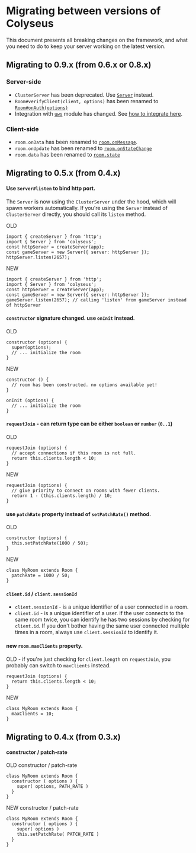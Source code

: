 # Migrating between versions of Colyseus

This document presents all breaking changes on the framework, and what you need
to do to keep your server working on the latest version.

## Migrating to 0.9.x (from 0.6.x or 0.8.x)

### Server-side

- `ClusterServer` has been deprecated. Use [`Server`](api-server) instead.
- `Room#verifyClient(client, options)` has been renamed to [`Room#onAuth(options)`](api-room#onauth-options)
- Integration with [`uws`](https://www.npmjs.com/package/uws) module has changed. See [how to integrate here](api-server/#optionsengine).

### Client-side

- `room.onData` has been renamed to [`room.onMessage`](client-room#onmessage).
- `room.onUpdate` has been renamed to [`room.onStateChange`](client-room#onstatechange)
- `room.data` has been renamed to [`room.state`](client-room/#state-any)

## Migrating to 0.5.x (from 0.4.x)

#### Use `Server#listen` to bind http port.

The `Server` is now using the `ClusterServer` under the hood, which will spawn
workers automatically. If you're using the `Server` instead of `ClusterServer`
directly, you should call its `listen` method.

OLD

```
import { createServer } from 'http';
import { Server } from 'colyseus';
const httpServer = createServer(app);
const gameServer = new Server({ server: httpServer });
httpServer.listen(2657);
```

NEW

```
import { createServer } from 'http';
import { Server } from 'colyseus';
const httpServer = createServer(app);
const gameServer = new Server({ server: httpServer });
gameServer.listen(2657); // calling 'listen' from gameServer instead of httpServer
```

#### `constructor` signature changed. use `onInit` instead.

OLD

```
constructor (options) {
  super(options);
  // ... initialize the room
}
```

NEW

```
constructor () {
  // room has been constructed. no options available yet!
}

onInit (options) {
  // ... initialize the room
}
```

#### `requestJoin` - can return type can be either `boolean` or `number` (`0..1`)

OLD

```
requestJoin (options) {
  // accept connections if this room is not full.
  return this.clients.length < 10;
}
```

NEW

```
requestJoin (options) {
  // give priority to connect on rooms with fewer clients.
  return 1 - (this.clients.length) / 10;
}
```

#### use `patchRate` property instead of `setPatchRate()` method.

OLD

```
constructor (options) {
  this.setPatchRate(1000 / 50);
}
```

NEW

```
class MyRoom extends Room {
  patchRate = 1000 / 50;
}
```

#### `client.id` / `client.sessionId`

- `client.sessionId` - is a unique identifier of a user connected in a room.
- `client.id` - is a unique identifier of a user. if the user connects to the same room twice, you can identify he has two sessions by checking for `client.id`. If you don't bother having the same user connected multiple times in a room, always use `client.sessionId` to identify it.

#### new `room.maxClients` property.

OLD - if you're just checking for `client.length` on `requestJoin`, you probably can switch to `maxClients` instead.

```
requestJoin (options) {
  return this.clients.length < 10;
}
```

NEW

```
class MyRoom extends Room {
  maxClients = 10;
}
```

## Migrating to 0.4.x (from 0.3.x)

#### constructor / patch-rate

OLD constructor / patch-rate

```
class MyRoom extends Room {
  constructor ( options ) {
    super( options, PATH_RATE )
  }
}
```

NEW constructor / patch-rate

```
class MyRoom extends Room {
  constructor ( options ) {
    super( options )
    this.setPatchRate( PATCH_RATE )
  }
}
```


